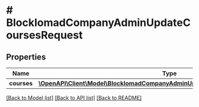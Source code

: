 # # BlockIomadCompanyAdminUpdateCoursesRequest

## Properties

Name | Type | Description | Notes
------------ | ------------- | ------------- | -------------
**courses** | [**\OpenAPI\Client\Model\BlockIomadCompanyAdminUpdateCoursesRequestCoursesInner[]**](BlockIomadCompanyAdminUpdateCoursesRequestCoursesInner.md) |  |

[[Back to Model list]](../../README.md#models) [[Back to API list]](../../README.md#endpoints) [[Back to README]](../../README.md)
